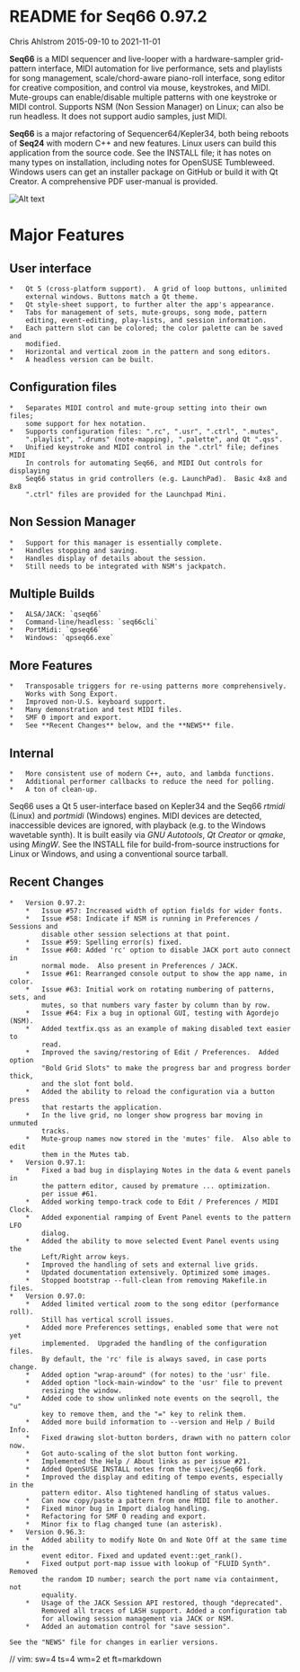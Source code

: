 # README for Seq66 0.97.2

Chris Ahlstrom
2015-09-10 to 2021-11-01

__Seq66__ is a MIDI sequencer and live-looper with a hardware-sampler
grid-pattern interface, MIDI automation for live performance, sets and playlists
for song management, scale/chord-aware piano-roll interface, song editor for
creative composition, and control via mouse, keystrokes, and MIDI.
Mute-groups can enable/disable multiple patterns with one keystroke or MIDI
control. Supports NSM (Non Session Manager) on Linux; can also be run
headless.  It does not support audio samples, just MIDI.

__Seq66__ is a major refactoring of Sequencer64/Kepler34, both being reboots of
__Seq24__ with modern C++ and new features.  Linux users can build this
application from the source code.  See the INSTALL file; it has notes on many
types on installation, including notes for OpenSUSE Tumbleweed.  Windows users can
get an installer package on GitHub or build it with Qt Creator.  A comprehensive
PDF user-manual is provided.

![Alt text](doc/latex/images/main-window/main-window-fluxbox.png?raw=true "Seq66
Dark-Cold Fluxbox")

# Major Features

##  User interface

    *   Qt 5 (cross-platform support).  A grid of loop buttons, unlimited
        external windows. Buttons match a Qt theme.
    *   Qt style-sheet support, to further alter the app's appearance.
    *   Tabs for management of sets, mute-groups, song mode, pattern
        editing, event-editing, play-lists, and session information.
    *   Each pattern slot can be colored; the color palette can be saved and
        modified.
    *   Horizontal and vertical zoom in the pattern and song editors.
    *   A headless version can be built.

##  Configuration files

    *   Separates MIDI control and mute-group setting into their own files;
        some support for hex notation.
    *   Supports configuration files: ".rc", ".usr", ".ctrl", ".mutes",
        ".playlist", ".drums" (note-mapping), ".palette", and Qt ".qss".
    *   Unified keystroke and MIDI control in the ".ctrl" file; defines MIDI
        In controls for automating Seq66, and MIDI Out controls for displaying
        Seq66 status in grid controllers (e.g. LaunchPad).  Basic 4x8 and 8x8
        ".ctrl" files are provided for the Launchpad Mini.

##  Non Session Manager

    *   Support for this manager is essentially complete.
    *   Handles stopping and saving.
    *   Handles display of details about the session.
    *   Still needs to be integrated with NSM's jackpatch.

##  Multiple Builds

    *   ALSA/JACK: `qseq66`
    *   Command-line/headless: `seq66cli`
    *   PortMidi: `qpseq66`
    *   Windows: `qpseq66.exe`

##  More Features

    *   Transposable triggers for re-using patterns more comprehensively.
        Works with Song Export.
    *   Improved non-U.S. keyboard support.
    *   Many demonstration and test MIDI files.
    *   SMF 0 import and export.
    *   See **Recent Changes** below, and the **NEWS** file.

##  Internal

    *   More consistent use of modern C++, auto, and lambda functions.
    *   Additional performer callbacks to reduce the need for polling.
    *   A ton of clean-up.

Seq66 uses a Qt 5 user-interface based on Kepler34 and the Seq66 *rtmidi*
(Linux) and *portmidi* (Windows) engines.  MIDI devices are detected,
inaccessible devices are ignored, with playback (e.g. to the Windows wavetable
synth). It is built easily via *GNU Autotools*, *Qt Creator* or *qmake*, using
*MingW*.  See the INSTALL file for build-from-source instructions for Linux or
Windows, and using a conventional source tarball.

## Recent Changes

    *   Version 0.97.2:
        *   Issue #57: Increased width of option fields for wider fonts.
        *   Issue #58: Indicate if NSM is running in Preferences / Sessions and
            disable other session selections at that point.
        *   Issue #59: Spelling error(s) fixed.
        *   Issue #60: Added 'rc' option to disable JACK port auto connect in
            normal mode.  Also present in Preferences / JACK.
        *   Issue #61: Rearranged console output to show the app name, in color.
        *   Issue #63: Initial work on rotating numbering of patterns, sets, and
            mutes, so that numbers vary faster by column than by row.
        *   Issue #64: Fix a bug in optional GUI, testing with Agordejo (NSM).
        *   Added textfix.qss as an example of making disabled text easier to
            read.
        *   Improved the saving/restoring of Edit / Preferences.  Added option
            "Bold Grid Slots" to make the progress bar and progress border thick,
            and the slot font bold.
        *   Added the ability to reload the configuration via a button press
            that restarts the application.
        *   In the live grid, no longer show progress bar moving in unmuted
            tracks.
        *   Mute-group names now stored in the 'mutes' file.  Also able to edit
            them in the Mutes tab.
    *   Version 0.97.1:
        *   Fixed a bad bug in displaying Notes in the data & event panels in
            the pattern editor, caused by premature ... optimization.
            per issue #61.
        *   Added working tempo-track code to Edit / Preferences / MIDI Clock.
        *   Added exponential ramping of Event Panel events to the pattern LFO
            dialog.
        *   Added the ability to move selected Event Panel events using the
            Left/Right arrow keys.
        *   Improved the handling of sets and external live grids.
        *   Updated documentation extensively. Optimized some images.
        *   Stopped bootstrap --full-clean from removing Makefile.in files.
    *   Version 0.97.0:
        *   Added limited vertical zoom to the song editor (performance roll).
            Still has vertical scroll issues.
        *   Added more Preferences settings, enabled some that were not yet
            implemented.  Upgraded the handling of the configuration files.
            By default, the 'rc' file is always saved, in case ports change.
        *   Added option "wrap-around" (for notes) to the 'usr' file.
        *   Added option "lock-main-window" to the 'usr' file to prevent
            resizing the window.
        *   Added code to show unlinked note events on the seqroll, the "u"
            key to remove them, and the "=" key to relink them.
        *   Added more build information to --version and Help / Build Info.
        *   Fixed drawing slot-button borders, drawn with no pattern color now.
        *   Got auto-scaling of the slot button font working.
        *   Implemented the Help / About links as per issue #21.
        *   Added OpenSUSE INSTALL notes from the sivecj/Seq66 fork.
        *   Improved the display and editing of tempo events, especially in the
            pattern editor. Also tightened handling of status values.
        *   Can now copy/paste a pattern from one MIDI file to another.
        *   Fixed minor bug in Import dialog handling.
        *   Refactoring for SMF 0 reading and export.
        *   Minor fix to flag changed tune (an asterisk).
    *   Version 0.96.3:
        *   Added ability to modify Note On and Note Off at the same time in the
            event editor. Fixed and updated event::get_rank().
        *   Fixed output port-map issue with lookup of "FLUID Synth". Removed
            the random ID number; search the port name via containment, not
            equality.
        *   Usage of the JACK Session API restored, though "deprecated".
            Removed all traces of LASH support. Added a configuration tab
            for allowing session management via JACK or NSM.
        *   Added an automation control for "save session".

    See the "NEWS" file for changes in earlier versions.

// vim: sw=4 ts=4 wm=2 et ft=markdown
